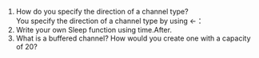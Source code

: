 1. How do you specify the direction of a channel type?  
You specify the direction of a channel type by using <-：
2. Write your own Sleep function using time.After.  
3. What is a buffered channel? How would you create one with a capacity of 20?  
